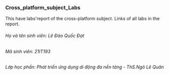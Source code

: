 ### Cross_platform_subject_Labs
This have labs'report of the cross-platform subject. Links of all labs in the report.

###### Họ và tên sinh viên: Lê Đào Quốc Đạt
###### Mã sinh viên: 21IT193
###### Lớp học phần: Phát triển ứng dụng di động đa nền tảng - ThS.Ngô Lê Quân
